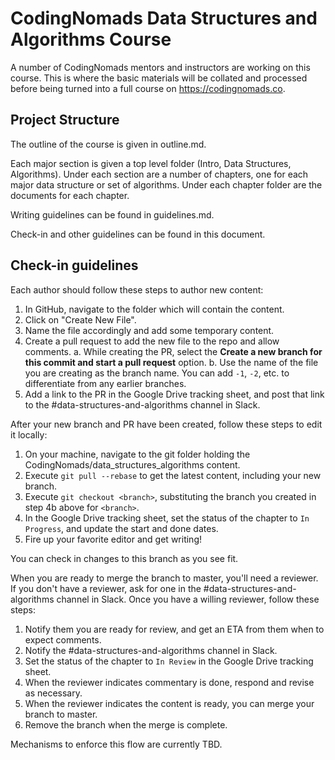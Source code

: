 # CodingNomads Data Structures and Algorithms Course

A number of CodingNomads mentors and instructors are working on this course. This is where the basic materials will be collated and processed before being turned into a full course on https://codingnomads.co.

## Project Structure

The outline of the course is given in outline.md.

Each major section is given a top level folder (Intro, Data Structures, Algorithms). Under each section are a number of chapters, one for each major data structure or set of algorithms. Under each chapter folder are the documents for each chapter.

Writing guidelines can be found in guidelines.md.

Check-in and other guidelines can be found in this document.

## Check-in guidelines

Each author should follow these steps to author new content:

1. In GitHub, navigate to the folder which will contain the content.
2. Click on "Create New File".
3. Name the file accordingly and add some temporary content.
4. Create a pull request to add the new file to the repo and allow comments. 
 a. While creating the PR, select the **Create a new branch for this commit and start a pull request** option.
 b. Use the name of the file you are creating as the branch name. You can add `-1`, `-2`, etc. to differentiate from any earlier branches.
5. Add a link to the PR in the Google Drive tracking sheet, and post that link to the #data-structures-and-algorithms channel in Slack.

After your new branch and PR have been created, follow these steps to edit it locally:

1. On your machine, navigate to the git folder holding the CodingNomads/data_structures_algorithms content.
2. Execute `git pull --rebase` to get the latest content, including your new branch.
3. Execute `git checkout <branch>`, substituting the branch you created in step 4b above for `<branch>`.
4. In the Google Drive tracking sheet, set the status of the chapter to `In Progress`, and update the start and done dates.
5. Fire up your favorite editor and get writing!

You can check in changes to this branch as you see fit.

When you are ready to merge the branch to master, you'll need a reviewer. If you don't have a reviewer, ask for one in the #data-structures-and-algorithms channel in Slack. Once you have a willing reviewer, follow these steps:

1. Notify them you are ready for review, and get an ETA from them when to expect comments.
2. Notify the #data-structures-and-algorithms channel in Slack.
3. Set the status of the chapter to `In Review` in the Google Drive tracking sheet.
4. When the reviewer indicates commentary is done, respond and revise as necessary.
5. When the reviewer indicates the content is ready, you can merge your branch to master.
6. Remove the branch when the merge is complete.

Mechanisms to enforce this flow are currently TBD.
